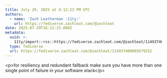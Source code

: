 ```yaml
---
title: July 29, 2025 at 4:12:23 PM UTC
authors:
  - name: 'Zach Leatherman :11ty:'
    url: https://fediverse.zachleat.com/@zachleat
date: 2025-07-29T16:12:23.000Z
metadata:
  uuid: >-
    11ty/import::rss::https://fediverse.zachleat.com/@zachleat/114937400085679252
  type: fediverse
  url: https://fediverse.zachleat.com/@zachleat/114937400085679252
---
```

\<p>for resiliency and redundant fallback make sure you have more than one single point of failure in your software stack\</p>